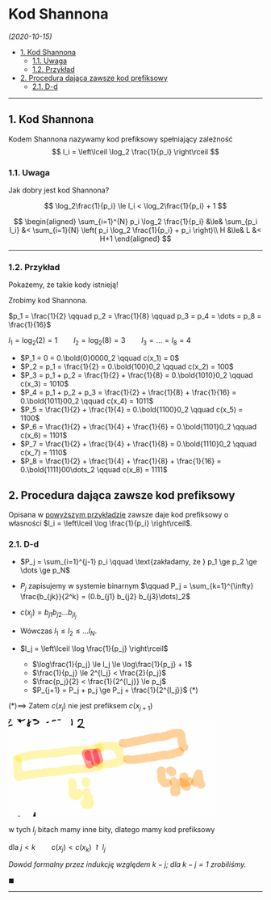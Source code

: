 # Kod Shannona

*(2020-10-15)*

- [1. Kod Shannona](#1-kod-shannona)
    - [1.1. Uwaga](#11-uwaga)
    - [1.2. Przykład](#12-przykład)
- [2. Procedura dająca zawsze kod prefiksowy](#2-procedura-dająca-zawsze-kod-prefiksowy)
    - [2.1. D-d](#21-d-d)

---

## 1. Kod Shannona

Kodem Shannona nazywamy kod prefiksowy spełniający zależność
$$
l_i = \left\lceil \log_2 \frac{1}{p_i} \right\rceil
$$

### 1.1. Uwaga
Jak dobry jest kod Shannona?

$$
\log_2\frac{1}{p_i} \le l_i < \log_2\frac{1}{p_i} + 1
$$

$$
\begin{aligned}
\sum_{i=1}^{N} p_i \log_2 \frac{1}{p_i} &\le& \sum_{p_i l_i} &< \sum_{i=1}{N} \left( p_i \log_2 \frac{1}{p_i} + p_i \right)\\
H &\le& L &< H+1
\end{aligned}
$$

---

### 1.2. Przykład

Pokażemy, że takie kody istnieją!

Zrobimy kod Shannona.

$p_1 = \frac{1}{2} \qquad p_2 = \frac{1}{8} \qquad p_3 = p_4 = \dots = p_8 = \frac{1}{16}$

$l_1 = \log_2 (2) = 1 \qquad l_2 = \log_2 (8) = 3 \qquad l_3 = \dots = l_8 = 4$

- $P_1 = 0 = 0.\bold{0}0000_2 \qquad c(x_1) = 0$
- $P_2 = p_1 = \frac{1}{2} = 0.\bold{100}0_2 \qquad c(x_2) = 100$
- $P_3 = p_1 + p_2 = \frac{1}{2} + \frac{1}{8} = 0.\bold{1010}0_2 \qquad c(x_3) = 1010$
- $P_4 = p_1 + p_2 + p_3 = \frac{1}{2} + \frac{1}{8} + \frac{1}{16} = 0.\bold{1011}00_2 \qquad c(x_4) = 1011$
- $P_5 = \frac{1}{2} + \frac{1}{4} = 0.\bold{1100}0_2 \qquad c(x_5) = 1100$
- $P_6 = \frac{1}{2} + \frac{1}{4} + \frac{1}{6} = 0.\bold{1101}0_2 \qquad c(x_6) = 1101$
- $P_7 = \frac{1}{2} + \frac{1}{4} + \frac{1}{8} = 0.\bold{1110}0_2 \qquad c(x_7) = 1110$
- $P_8 = \frac{1}{2} + \frac{1}{4} + \frac{1}{8} + \frac{1}{16} = 0.\bold{1111}00\dots_2 \qquad c(x_8) = 1111$

## 2. Procedura dająca zawsze kod prefiksowy
Opisana w [powyższym przykładzie](#12-przykład) zawsze daje kod prefiksowy o własności $l_i = \left\lceil \log \frac{1}{p_i} \right\rceil$.

### 2.1. D-d

- $P_j = \sum_{i=1}^{j-1} p_i \qquad \text{zakładamy, że } p_1 \ge p_2 \ge \dots \ge p_N$

- $P_j$ zapisujemy w systemie binarnym $\qquad P_j = \sum_{k=1}^{\infty} \frac{b_{jk}}{2^k} = (0.b_{j1} b_{j2} b_{j3}\dots)_2$

- $c(x_j) = b_{j1}b_{j2}\dots b_{jl_j}$

- Wówczas $l_1 \le l_2 \le \dots l_N$.

- $l_j = \left\lceil \log \frac{1}{p_j} \right\rceil$
    - $\log\frac{1}{p_j} \le l_j \le \log\frac{1}{p_j} + 1$
    - $\frac{1}{p_j} \le 2^{l_j} < \frac{2}{p_j}$
    - $\frac{p_j}{2} < \frac{1}{2^{l_j}} \le p_j$
    - $P_{j+1} = P_j + p_j \ge P_j + \frac{1}{2^{l_j}}$ $(*)$

$(*) \implies$ Zatem $c(x_j)$ nie jest prefiksem $c(x_{j+1})$

![](prefiksowe-lj+1.png)

w tych $l_j$ bitach mamy inne bity, dlatego mamy kod prefiksowy

dla $j<k \qquad c(x_j) < c(x_k) \upharpoonright l_j$

*Dowód formalny przez indukcję względem $k-j$; dla $k-j = 1$ zrobiliśmy.*

$\blacksquare$

---
